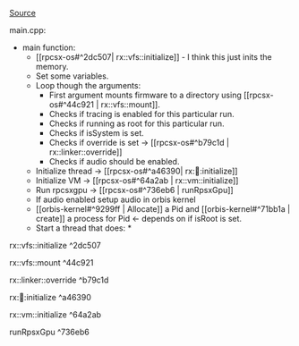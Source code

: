 [Source](https://github.com/RPCSX/rpcsx/tree/master/rpcsx-os)

main.cpp:
* main function:
	* [[rpcsx-os#^2dc507| rx::vfs::initialize]] - I think this just inits the memory.
	* Set some variables.
	* Loop though the arguments:
		* First argument mounts firmware to a directory using [[rpcsx-os#^44c921 | rx::vfs::mount]].
		* Checks if tracing is enabled for this particular run.
		* Checks if running as root for this particular run.
		* Checks if isSystem is set.
		* Checks if override is set -> [[rpcsx-os#^b79c1d | rx::linker::override]]
		* Checks if audio should be enabled.
	* Initialize thread -> [[rpcsx-os#^a46390| rx::thread::initialize]]
	* Initialize VM -> [[rpcsx-os#^64a2ab | rx::vm::initialize]]
	* Run rpcsxgpu -> [[rpcsx-os#^736eb6 | runRpsxGpu]]
	* If audio enabled setup audio in orbis kernel
	* [[orbis-kernel#^9299ff | Allocate]] a Pid and [[orbis-kernel#^71bb1a | create]] a process for Pid <- depends on if isRoot is set.
	* Start a thread that does:
		* 



rx::vfs::initialize ^2dc507

rx::vfs::mount ^44c921

rx::linker::override ^b79c1d

rx::thread::initialize ^a46390

rx::vm::initialize ^64a2ab

runRpsxGpu ^736eb6
